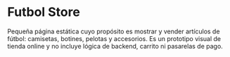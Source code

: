 # Futbol Store

Pequeña página estática cuyo propósito es mostrar y vender artículos de fútbol: camisetas, botines, pelotas y accesorios. Es un prototipo visual de tienda online y no incluye lógica de backend, carrito ni pasarelas de pago.
